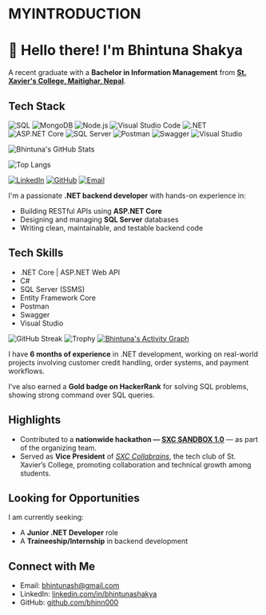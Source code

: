 # MYINTRODUCTION

# 👋 Hello there! I'm Bhintuna Shakya

A recent graduate with a **Bachelor in Information Management** from [**St. Xavier's College, Maitighar, Nepal**](https://sxc.edu.np/).

## Tech Stack

![SQL](https://img.shields.io/badge/SQL-336791?style=flat&logo=mysql&logoColor=white)
![MongoDB](https://img.shields.io/badge/MongoDB-47A248?style=flat&logo=mongodb&logoColor=white)
![Node.js](https://img.shields.io/badge/Node.js-339933?style=flat&logo=node.js&logoColor=white)
![Visual Studio Code](https://img.shields.io/badge/VS%20Code-007ACC?style=flat&logo=visual-studio-code&logoColor=white)
![.NET](https://img.shields.io/badge/.NET-512BD4?style=flat&logo=dotnet&logoColor=white)
![ASP.NET Core](https://img.shields.io/badge/ASP.NET_Core-5C2D91?style=flat&logo=dotnet&logoColor=white)
![SQL Server](https://img.shields.io/badge/SQL_Server-CC2927?style=flat&logo=microsoftsqlserver&logoColor=white)
![Postman](https://img.shields.io/badge/Postman-FF6C37?style=flat&logo=postman&logoColor=white)
![Swagger](https://img.shields.io/badge/Swagger-85EA2D?style=flat&logo=swagger&logoColor=black)
![Visual Studio](https://img.shields.io/badge/Visual_Studio-5C2D91?style=flat&logo=visualstudio&logoColor=white)

![Bhintuna's GitHub Stats](https://github-readme-stats.vercel.app/api?username=bhinn000&show_icons=true&theme=default)

![Top Langs](https://github-readme-stats.vercel.app/api/top-langs/?username=bhinn000&layout=compact)

[![LinkedIn](https://img.shields.io/badge/LinkedIn-blue?logo=linkedin&style=flat)](https://linkedin.com/in/bhintunashakya/)
[![GitHub](https://img.shields.io/badge/GitHub-black?logo=github&style=flat)](https://github.com/bhinn000)
[![Email](https://img.shields.io/badge/Email-D14836?logo=gmail&style=flat)](mailto:bhintunash@gmail.com)


I'm a passionate **.NET backend developer** with hands-on experience in:
- Building RESTful APIs using **ASP.NET Core**
- Designing and managing **SQL Server** databases
- Writing clean, maintainable, and testable backend code

## Tech Skills

- .NET Core | ASP.NET Web API  
- C#  
- SQL Server (SSMS)  
- Entity Framework Core  
- Postman  
- Swagger  
- Visual Studio  

![GitHub Streak](https://github-readme-streak-stats.herokuapp.com/?user=bhinn000&theme=default)
![Trophy](https://github-profile-trophy.vercel.app/?username=bhinn000&theme=flat&column=4)
[![Bhintuna's Activity Graph](https://github-readme-activity-graph.vercel.app/graph?username=bhinn000&theme=github)](https://github.com/ashutosh00710/github-readme-activity-graph)


I have **6 months of experience** in .NET development, working on real-world projects involving customer credit handling, order systems, and payment workflows.

I’ve also earned a **Gold badge on HackerRank** for solving SQL problems, showing strong command over SQL queries.

## Highlights

- Contributed to a **nationwide hackathon — [SXC SANDBOX 1.0](https://sxc-sandbox.vercel.app/#team)** — as part of the organizing team.
- Served as **Vice President** of [*SXC Collabrains*](https://www.linkedin.com/company/sxc-collabrains/about/), the tech club of St. Xavier’s College, promoting collaboration and technical growth among students.

## Looking for Opportunities

I am currently seeking:
- A **Junior .NET Developer** role  
- A **Traineeship/Internship** in backend development  

## Connect with Me

- Email: [bhintunash@gmail.com](mailto:bhintunash@gmail.com)  
- LinkedIn: [linkedin.com/in/bhintunashakya](https://www.linkedin.com/in/bhintunashakya/)  
- GitHub: [github.com/bhinn000](https://github.com/bhinn000)  


